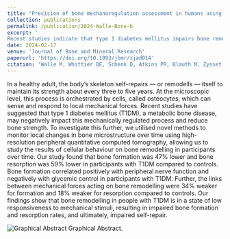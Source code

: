 ```yaml
---
title: "Precision of bone mechanoregulation assessment in humans using longitudinal high-resolution peripheral quantitative computed tomography in vivo."
collection: publications
permalink: /publication/2024-Walle-Bone-b
excerpt: '
Recent studies indicate that type 1 diabetes mellitus impairs bone remodeling by reducing the skeleton's responsiveness to mechanical stimuli, leading to significantly lower bone formation and resorption rates compared to healthy controls.'
date: 2024-02-17
venue: 'Journal of Bone and Mineral Research'
paperurl: 'https://doi.org/10.1093/jbmr/zjad014'
citation: 'Walle M, Whittier DE, Schenk D, Atkins PR, Blauth M, Zysset P, Lippuner K, Müller R, Collins CJ. Precision of bone mechanoregulation assessment in humans using longitudinal high-resolution peripheral quantitative computed tomography in vivo. Bone. 2023 Jul 1;172:116780.'
---
```


In a healthy adult, the body’s skeleton self-repairs — or remodells — itself to maintain its strength about every three to five years. At the microscopic level, this process is orchestrated by cells, called osteocytes, which can sense and respond to local mechanical forces. Recent studies have suggested that type 1 diabetes mellitus (T1DM), a metabolic bone disease, may negatively impact this mechanically regulated process and reduce bone strength. To investigate this further, we utilised novel methods to monitor local changes in bone microstructure over time using high-resolution peripheral quantitative computed tomography, allowing us to study the results of cellular behaviour on bone remodelling in participants over time. Our study found that bone formation was 47% lower and bone resorption was 59% lower in participants with T1DM compared to controls. Bone formation correlated positively with peripheral nerve function and negatively with glycemic control in participants with T1DM. Further, the links between mechanical forces acting on bone remodelling were 34% weaker for formation and 18% weaker for resorption compared to controls. Our findings show that bone remodelling in people with T1DM is in a state of low responsiveness to mechanical stimuli, resulting in impaired bone formation and resorption rates, and ultimately, impaired self-repair.

![Graphical Abstract]()
Graphical Abstract. 
